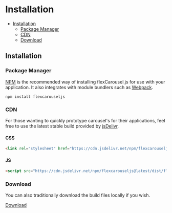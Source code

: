 # Installation

- [Installation](#installation)
    - [Package Manager](#package-manager)
    - [CDN](#cdn)
    - [Download](#download)

## Installation

### Package Manager
[NPM](https://www.npmjs.com/) is the recommended way of installing flexCarousel.js for use with your application. It also integrates with module bundlers such as [Webpack](https://webpack.js.org/).
```shell script
npm install flexcarouseljs
```

### CDN
For those wanting to quickly prototype carousel's for their applications, feel free to use the latest stable build provided by [jsDelivr](https://www.jsdelivr.com/).

#### CSS
```html
<link rel="stylesheet" href="https://cdn.jsdelivr.net/npm/flexcarouseljs@latest/dist/flexCarousel.min.css">
```

#### JS
```html
<script src="https://cdn.jsdelivr.net/npm/flexcarouseljs@latest/dist/flexCarousel.min.js"></script>
```

### Download
You can also traditionally download the build files locally if you wish.

<a href="https://github.com/tomhrtly/flexCarousel.js/releases/download/v0.3.0/flexCarousel-0.3.0.zip" class="button is-primary">Download</a>
